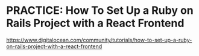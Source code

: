 # PRACTICE: How To Set Up a Ruby on Rails Project with a React Frontend 

https://www.digitalocean.com/community/tutorials/how-to-set-up-a-ruby-on-rails-project-with-a-react-frontend